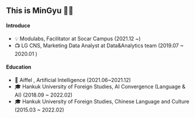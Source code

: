 ## This is MinGyu 🙋‍♂️

#### Introduce
- 💡 Modulabs, Facilitator at Socar Campus (2021.12 ~)
- 📺 LG CNS, Marketing Data Analyst at Data&Analytics team (2019.07 ~ 2020.01 )

#### Education
- 🤖 Aiffel , Artificial Intelligence (2021.06~2021.12)
- 🎓 Hankuk University of Foreign Studies, AI Convergence (Language & AI) (2018.09 ~ 2022.02) 
- 🎓 Hankuk University of Foreign Studies, Chinese Language and Culture (2015.03 ~ 2022.02) 


<!--
**MinGyuGwon/MinGyuGwon** is a ✨ _special_ ✨ repository because its `README.md` (this file) appears on your GitHub profile.

Here are some ideas to get you started:

- 🔭 I’m currently working on ...
- 🌱 I’m currently learning ...
- 👯 I’m looking to collaborate on ...
- 🤔 I’m looking for help with ...
- 💬 Ask me about ...
- 📫 How to reach me: ...
- 😄 Pronouns: ...
- ⚡ Fun fact: ...
-->

